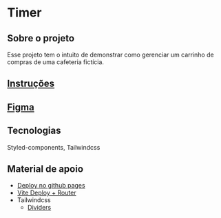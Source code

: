 # Timer

## Sobre o projeto
Esse projeto tem o intuito de demonstrar como gerenciar um carrinho de compras de uma cafeteria fictícia.

## [Instruções](https://efficient-sloth-d85.notion.site/Desafio-02-Coffee-Delivery-30e42a21fdb44b09a85244fc2c3dbdf9)

## [Figma](https://www.figma.com/design/qTj2Zcefbb5CGGCBJZ6yuS/Coffee-Delivery-%E2%80%A2-Desafio-React?node-id=2-12&node-type=canvas&t=dDJyuRS3pPLVgd9I-0)

<!-- ## [Projeto publicado]() -->

## Tecnologias
Styled-components, Tailwindcss

## Material de apoio

- [Deploy no github pages](https://www.youtube.com/watch?v=-weTjP3pYxs&t=427s&ab_channel=MatheusBattisti-HoradeCodar)
- [Vite Deploy + Router ](https://www.youtube.com/watch?v=uStf2HMXcAs&ab_channel=VladyslavDihtiarenko)
- Tailwindcss
  - [Dividers](https://tw-elements.com/docs/standard/content-styles/dividers/)